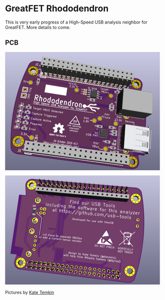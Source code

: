 
# GreatFET Rhododendron

This is very early progress of a High-Speed USB analysis neighbor for GreatFET. More details to come.

## PCB

![PCB r0.3 (top view)](images/pcb_render_top_r0_3.jpg)

![PCB r0.3 (bottom view)](images/pcb_render_bottom_r0_3.jpg)

Pictures by [Kate Temkin](https://twitter.com/ktemkin/status/1184521332832161792)

